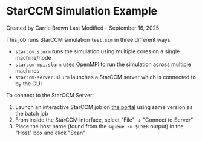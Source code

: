 # StarCCM Simulation Example
Created by Carrie Brown
Last Modified - September 16, 2025

This job runs StarCCM simulation `test.sim` in three different ways.

 - `starccm.slurm` runs the simulation using multiple cores on a single machine/node
 - `starccm-mpi.slurm` uses OpenMPI to run the simulation across multiple machines
 - `starccm-server.slurm` launches a StarCCM server which is connected to by the GUI

To connect to the StarCCM Server:

1. Launch an interactive StarCCM job on [the portal](https://portal.hpc.psu.edu) using 
same version as the batch job
2. From inside the StarCCM interface, select "File" -> "Connect to Server"
3. Place the host name (found from the `squeue -u $USER` output) in the "Host" box and 
click "Scan"
